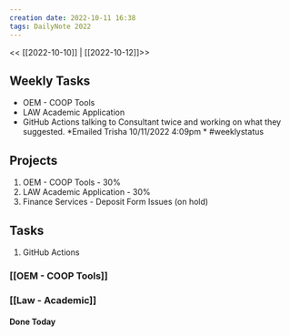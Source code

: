 ```yaml
---
creation date: 2022-10-11 16:38
tags: DailyNote 2022
---
```

<< [[2022-10-10]] | [[2022-10-12]]>>

## Weekly Tasks
-   OEM - COOP Tools
-   LAW Academic Application
-   GitHub Actions talking to Consultant twice and working on what they suggested.
*Emailed Trisha 10/11/2022 4:09pm *
#weeklystatus

## Projects
1.  OEM - COOP Tools - 30%
2.  LAW Academic Application - 30%
3.  Finance Services - Deposit Form Issues (on hold)

## Tasks
1.  GitHub Actions


### [[OEM - COOP Tools]]


### [[Law - Academic]]



#### Done Today


